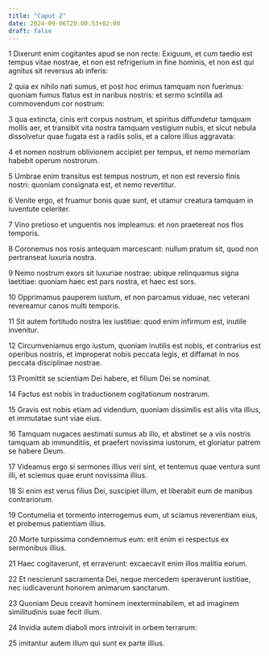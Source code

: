 ```yaml
---
title: "Caput 2"
date: 2024-09-06T20:00:53+02:00
draft: false
---
```



1 Dixerunt enim cogitantes apud se non recte: Exiguum, et cum taedio est tempus vitae nostrae, et non est refrigerium in fine hominis, et non est qui agnitus sit reversus ab inferis:

2 quia ex nihilo nati sumus, et post hoc erimus tamquam non fuerimus: quoniam fumus flatus est in naribus nostris: et sermo scintilla ad commovendum cor nostrum:

3 qua extincta, cinis erit corpus nostrum, et spiritus diffundetur tamquam mollis aer, et transibit vita nostra tamquam vestigium nubis, et sicut nebula dissolvetur quae fugata est a radiis solis, et a calore illius aggravata:

4 et nomen nostrum oblivionem accipiet per tempus, et nemo memoriam habebit operum nostrorum.

5 Umbrae enim transitus est tempus nostrum, et non est reversio finis nostri: quoniam consignata est, et nemo revertitur.

6 Venite ergo, et fruamur bonis quae sunt, et utamur creatura tamquam in iuventute celeriter.

7 Vino pretioso et unguentis nos impleamus: et non praetereat nos flos temporis.

8 Coronemus nos rosis antequam marcescant: nullum pratum sit, quod non pertranseat luxuria nostra.

9 Nemo nostrum exors sit luxuriae nostrae: ubique relinquamus signa laetitiae: quoniam haec est pars nostra, et haec est sors.

10 Opprimamus pauperem iustum, et non parcamus viduae, nec veterani revereamur canos multi temporis.

11 Sit autem fortitudo nostra lex iustitiae: quod enim infirmum est, inutile invenitur.

12 Circumveniamus ergo iustum, quoniam inutilis est nobis, et contrarius est operibus nostris, et improperat nobis peccata legis, et diffamat in nos peccata disciplinae nostrae.

13 Promittit se scientiam Dei habere, et filium Dei se nominat.

14 Factus est nobis in traductionem cogitationum nostrarum.

15 Gravis est nobis etiam ad videndum, quoniam dissimilis est aliis vita illius, et immutatae sunt viae eius.

16 Tamquam nugaces aestimati sumus ab illo, et abstinet se a viis nostris tamquam ab immunditiis, et praefert novissima iustorum, et gloriatur patrem se habere Deum.

17 Videamus ergo si sermones illius veri sint, et tentemus quae ventura sunt illi, et sciemus quae erunt novissima illius.

18 Si enim est verus filius Dei, suscipiet illum, et liberabit eum de manibus contrariorum.

19 Contumelia et tormento interrogemus eum, ut sciamus reverentiam eius, et probemus patientiam illius.

20 Morte turpissima condemnemus eum: erit enim ei respectus ex sermonibus illius.

21 Haec cogitaverunt, et erraverunt: excaecavit enim illos malitia eorum.

22 Et nescierunt sacramenta Dei, neque mercedem speraverunt iustitiae, nec iudicaverunt honorem animarum sanctarum.

23 Quoniam Deus creavit hominem inexterminabilem, et ad imaginem similitudinis suae fecit illum.

24 Invidia autem diaboli mors introivit in orbem terrarum:

25 imitantur autem illum qui sunt ex parte illius.

